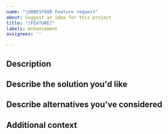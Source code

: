 ```yaml
---
name: "\U0001F680 Feature request"
about: Suggest an idea for this project
title: "[FEATURE]"
labels: enhancement
assignees: ''

---
```


## Description

<!-- A clear and concise description of what the problem is. Ex. I'm always frustrated when [...] -->

## Describe the solution you'd like

<!-- A clear and concise description of what you want to happen. -->

## Describe alternatives you've considered

<!-- A clear and concise description of any alternative solutions or features you've considered. -->

## Additional context

<!-- Add any other context or screenshots about the feature request here. -->
